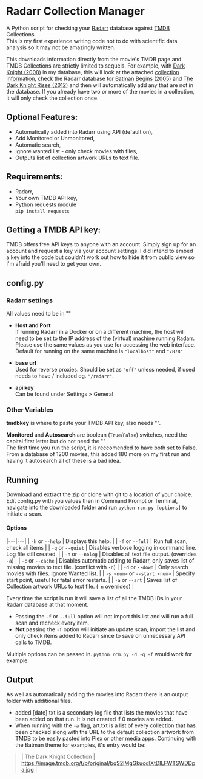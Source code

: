 # Radarr Collection Manager

A Python script for checking your [Radarr](https://radarr.video/) database against [TMDB](https://www.themoviedb.org/) Collections. <br>
This is my first experience writing code not to do with scientific data analysis so it may not be amazingly written.

This downloads information directly from the movie's TMDB page and TMDB Collections are strictly limited to sequels. For example, with [Dark Knight (2008)](https://www.themoviedb.org/movie/155-the-dark-knight) in my database, this will look at the attached [collection information](https://www.themoviedb.org/collection/263-the-dark-knight-collection?language=en-US), check the Radarr database for [Batman Begins (2005)](https://www.themoviedb.org/movie/272?language=en-US) and [The Dark Knight Rises (2012)](https://www.themoviedb.org/movie/49026?language=en-US) and then will automatically add any that are not in the database. If you already have two or more of the movies in a collection, it will only check the collection once. 

## Optional Features: <br>
- Automatically added into Radarr using API (default on), <br>
- Add Monitored or Unmonitored, <br>
- Automatic search, <br>
- Ignore wanted list - only check movies with files, <br>
- Outputs list of collection artwork URLs to text file. <br>
  
## Requirements:
- Radarr, <br>
- Your own TMDB API key, <br>
- Python requests module<br>
	`pip install requests`
  
## Getting a TMDB API key:
TMDB offers free API keys to anyone with an account. Simply sign up for an account and request a key via your account settings. I did intend to embed a key into the code but couldn't work out how to hide it from public view so I'm afraid you'll need to get your own.
  
## config.py
### Radarr settings

All values need to be in ""<br>

- **Host and Port** <br>
If running Radarr in a Docker or on a different machine, the host will need to be set to the IP address of the (virtual) machine running Radarr. Please use the same values as you use for accessing the web interface. Default for running on the same machine is `"localhost"` and `"7878"` <br>

- **base url** <br>
Used for reverse proxies. Should be set as `"off"` unless needed, if used needs to have / included eg. `"/radarr"`. <br>

- **api key** <br>
Can be found under Settings > General <br>

### Other Variables 
**tmdbkey** is where to paste your TMDB API key, also needs "".

**Monitored** and **Autosearch** are boolean (`True`/`False`) switches, need the capital first letter but do not need the "" <br>
The first time you run the script, it is reccomended to have both set to False. From a database of 1200 movies, this added 180 more on my first run and having it autosearch all of these is a bad idea. 

## Running
Download and extract the zip or clone with git to a location of your choice. Edit config.py with you values then in Command Prompt or Terminal, navigate into the downloaded folder and run `python rcm.py [options]` to initiate a scan.<br>

#### Options

|---|---|
| `-h` or `--help`		|	Displays this help.	|
| `-f` or `--full`		|	Run full scan, check all items	|
| `-q` or `--quiet`		|	Disables verbose logging in command line. Log file still created.	|
| `-n` or `--nolog` 	|	Disables all text file output. (overrides `-a`)	|
| `-c` or `--cache`		|	Disables automatic adding to Radarr, only saves list of missing movies to text file. (conflict with `-n`)	|
| `-d` or `--down`		|	Only search movies with files. Ignore Wanted list.	|
| `-s <num>` or `--start <num>`	|	Specify start point, useful for fatal error restarts.	|
| `-a` or `--art`		|	Saves list of Collection artwork URLs to text file. (`-n` overrides)	|

Every time the script is run it will save a list of all the TMDB IDs in your Radarr database at that moment.
- Passing the `-f` or `--full` option will not import this list and will run a full scan and recheck every item.
- **Not** passing the `-f` option will initiate an update scan, import the list and only check items added to Radarr since to save on unnecessary API calls to TMDB.

Multiple options can be passed in. `python rcm.py -d -q -f` would work for example.

## Output
As well as automatically adding the movies into Radarr there is an output folder with additional files. <br>
- added [date].txt is a secondary log file that lists the movies that have been added on that run. It is not created if 0 movies are added. <br>
- When running with the `-a` flag, art.txt is a list of every collection that has been checked along with the URL to the default collection artwork from TMDB to be easily pasted into Plex or other media apps. Continuing with the Batman theme for examples, it's entry would be:
>| The Dark Knight Collection 	| 	https://image.tmdb.org/t/p/original/bqS2lMgGkuodIXtDILFWTSWDDpa.jpg |
